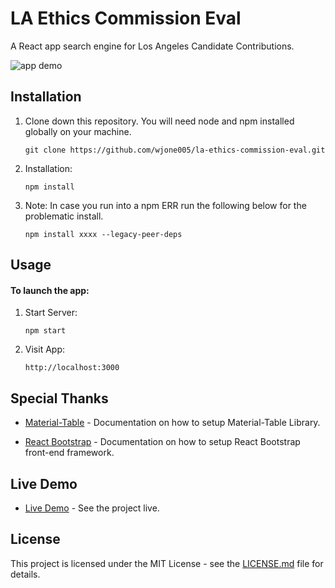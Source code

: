 # LA Ethics Commission Eval

A React app search engine for Los Angeles Candidate Contributions.

![app demo](https://github.com/wjone005/la-ethics-commission-eval/blob/main/src/img/ethics_demo.gif)

## Installation
1. Clone down this repository. You will need node and npm installed globally on your machine.

    ```git clone https://github.com/wjone005/la-ethics-commission-eval.git```

2. Installation:

    ```npm install```

3. Note: In case you run into a npm ERR run the following below for the problematic install. 

    ```npm install xxxx --legacy-peer-deps```

## Usage
#### To launch the app: 

1. Start Server:

    ```npm start```

2. Visit App:

    ```http://localhost:3000```

## Special Thanks

* [Material-Table](https://material-table.com/) - Documentation on how to setup Material-Table Library.

* [React Bootstrap](https://react-bootstrap.github.io/) - Documentation on how to setup React Bootstrap front-end framework.

## Live Demo

* [Live Demo](https://frosty-jennings-273fb8.netlify.app) - See the project live.

## License

This project is licensed under the MIT License - see the [LICENSE.md](https://github.com/wjone005/la-ethics-commission-eval/blob/main/LICENSE) file for details.
